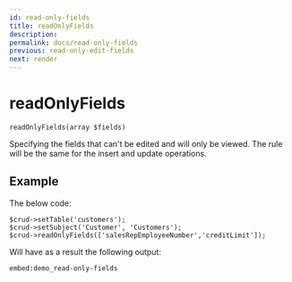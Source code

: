 ```yaml
---
id: read-only-fields
title: readOnlyFields
description: 
permalink: docs/read-only-fields
previous: read-only-edit-fields
next: render
---
```


# readOnlyFields


<pre><code class="language-php">readOnlyFields(array $fields)</code></pre>
Specifying the fields that can't be edited and will only be viewed. The rule will be the same for the insert and update operations. 

## Example

The below code:
<pre><code class="language-php">$crud->setTable('customers');
$crud->setSubject('Customer', 'Customers');
$crud->readOnlyFields(['salesRepEmployeeNumber','creditLimit']);</code></pre>

Will have as a result the following output:

`embed:demo_read-only-fields`